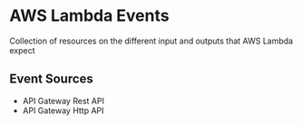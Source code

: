 # AWS Lambda Events

Collection of resources on the different input and outputs that AWS Lambda expect

## Event Sources

- API Gateway Rest API
- API Gateway Http API
